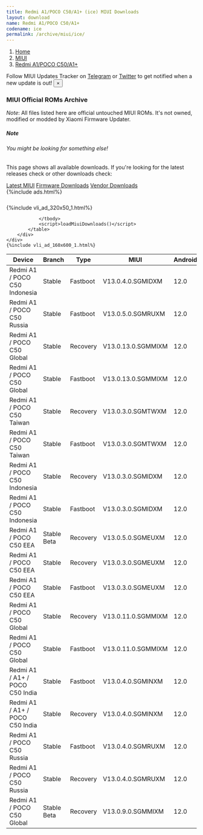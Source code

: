 ```yaml
---
title: Redmi A1/POCO C50/A1+ (ice) MIUI Downloads
layout: download
name: Redmi A1/POCO C50/A1+
codename: ice
permalink: /archive/miui/ice/
---
```

<nav aria-label="breadcrumb">
    <ol class="breadcrumb">
        <li class="breadcrumb-item"><a href="/">Home</a></li>
        <li class="breadcrumb-item"><a href="/miui/">MIUI</a></li>
        <li class="breadcrumb-item active" aria-current="page"><a href="/miui/ice/">Redmi A1/POCO C50/A1+</a></li>
    </ol>
</nav>
<div class="alert alert-primary alert-dismissible fade show" role="alert">
    Follow MIUI Updates Tracker on <a href="https://t.me/MIUIUpdatesTracker" class="alert-link">Telegram</a>
     or <a href="https://twitter.com/MiFwUpdater" class="alert-link">Twitter</a> to get notified when a new update is out!
    <button type="button" class="close" data-dismiss="alert" aria-label="Close">
        <span aria-hidden="true">&times;</span>
    </button>
</div>

### MIUI Official ROMs Archive
*Note*: All files listed here are official untouched MIUI ROMs. It's not owned, modified or modded by Xiaomi Firmware Updater.
<div class="card">
  <div class="card-body">
    <h5 class="card-title">Note</h5>
    <h6 class="card-subtitle mb-2 text-muted">You might be looking for something else!</h6>
    <p class="card-text">This page shows all available downloads.
     If you're looking for the latest releases check or other downloads check:</p>
    <a href="/miui/ice/" class="card-link">Latest MIUI</a>
    <a href="/firmware/ice/" class="card-link">Firmware Downloads</a>
    <a href="/vendor/ice/" class="card-link">Vendor Downloads</a>
  </div>
</div>
{%include ads.html%}
<div class="row justify-content-center">
    <div class="col-10">
        <div class="table-responsive-md" style="margin-top: 25px;">
            {%include vli_ad_320x50_1.html%}
            <table id="miui" class="display dt-responsive nowrap compact table table-striped table-hover table-sm">
                <thead class="thead-dark">
                    <tr>
                        <th data-ref="device">Device</th>
                        <th data-ref="branch">Branch</th>
                        <th data-ref="type">Type</th>
                        <th data-ref="miui">MIUI</th>
                        <th data-ref="android">Android</th>
                        <th data-ref="size">Size</th>
                        <th data-ref="size">Date</th>
                        <th data-ref="link">Link</th>
                    </tr>
                </thead>
                <tbody>
                <tr><td>Redmi A1 / POCO C50 Indonesia</td><td>Stable</td><td>Fastboot</td><td>V13.0.4.0.SGMIDXM</td><td>12.0</td><td>2.0 GB</td><td>2022-11-10</td><td><a href="/miui/ice/stable/V13.0.4.0.SGMIDXM/">Download</a></td></tr>
<tr><td>Redmi A1 / POCO C50 Russia</td><td>Stable</td><td>Fastboot</td><td>V13.0.5.0.SGMRUXM</td><td>12.0</td><td>2.0 GB</td><td>2022-11-10</td><td><a href="/miui/ice/stable/V13.0.5.0.SGMRUXM/">Download</a></td></tr>
<tr><td>Redmi A1 / POCO C50 Global</td><td>Stable</td><td>Recovery</td><td>V13.0.13.0.SGMMIXM</td><td>12.0</td><td>1.6 GB</td><td>2022-11-09</td><td><a href="/miui/ice/stable/V13.0.13.0.SGMMIXM/">Download</a></td></tr>
<tr><td>Redmi A1 / POCO C50 Global</td><td>Stable</td><td>Fastboot</td><td>V13.0.13.0.SGMMIXM</td><td>12.0</td><td>2.0 GB</td><td>2022-11-06</td><td><a href="/miui/ice/stable/V13.0.13.0.SGMMIXM/">Download</a></td></tr>
<tr><td>Redmi A1 / POCO C50 Taiwan</td><td>Stable</td><td>Recovery</td><td>V13.0.3.0.SGMTWXM</td><td>12.0</td><td>1.5 GB</td><td>2022-11-09</td><td><a href="/miui/ice/stable/V13.0.3.0.SGMTWXM/">Download</a></td></tr>
<tr><td>Redmi A1 / POCO C50 Taiwan</td><td>Stable</td><td>Fastboot</td><td>V13.0.3.0.SGMTWXM</td><td>12.0</td><td>1.9 GB</td><td>2022-11-06</td><td><a href="/miui/ice/stable/V13.0.3.0.SGMTWXM/">Download</a></td></tr>
<tr><td>Redmi A1 / POCO C50 Indonesia</td><td>Stable</td><td>Recovery</td><td>V13.0.3.0.SGMIDXM</td><td>12.0</td><td>1.5 GB</td><td>2022-10-28</td><td><a href="/miui/ice/stable/V13.0.3.0.SGMIDXM/">Download</a></td></tr>
<tr><td>Redmi A1 / POCO C50 Indonesia</td><td>Stable</td><td>Fastboot</td><td>V13.0.3.0.SGMIDXM</td><td>12.0</td><td>2.0 GB</td><td>2022-10-21</td><td><a href="/miui/ice/stable/V13.0.3.0.SGMIDXM/">Download</a></td></tr>
<tr><td>Redmi A1 / POCO C50 EEA</td><td>Stable Beta</td><td>Recovery</td><td>V13.0.5.0.SGMEUXM</td><td>12.0</td><td>1.6 GB</td><td>2022-10-27</td><td><a href="/miui/ice/stable beta/V13.0.5.0.SGMEUXM/">Download</a></td></tr>
<tr><td>Redmi A1 / POCO C50 EEA</td><td>Stable</td><td>Recovery</td><td>V13.0.3.0.SGMEUXM</td><td>12.0</td><td>1.6 GB</td><td>2022-10-26</td><td><a href="/miui/ice/stable/V13.0.3.0.SGMEUXM/">Download</a></td></tr>
<tr><td>Redmi A1 / POCO C50 EEA</td><td>Stable</td><td>Fastboot</td><td>V13.0.3.0.SGMEUXM</td><td>12.0</td><td>2.0 GB</td><td>2022-09-15</td><td><a href="/miui/ice/stable/V13.0.3.0.SGMEUXM/">Download</a></td></tr>
<tr><td>Redmi A1 / POCO C50 Global</td><td>Stable</td><td>Recovery</td><td>V13.0.11.0.SGMMIXM</td><td>12.0</td><td>1.6 GB</td><td>2022-10-24</td><td><a href="/miui/ice/stable/V13.0.11.0.SGMMIXM/">Download</a></td></tr>
<tr><td>Redmi A1 / POCO C50 Global</td><td>Stable</td><td>Fastboot</td><td>V13.0.11.0.SGMMIXM</td><td>12.0</td><td>2.0 GB</td><td>2022-10-18</td><td><a href="/miui/ice/stable/V13.0.11.0.SGMMIXM/">Download</a></td></tr>
<tr><td>Redmi A1 / A1+ / POCO C50 India</td><td>Stable</td><td>Fastboot</td><td>V13.0.4.0.SGMINXM</td><td>12.0</td><td>1.9 GB</td><td>2022-09-20</td><td><a href="/miui/ice/stable/V13.0.4.0.SGMINXM/">Download</a></td></tr>
<tr><td>Redmi A1 / A1+ / POCO C50 India</td><td>Stable</td><td>Recovery</td><td>V13.0.4.0.SGMINXM</td><td>12.0</td><td>1.5 GB</td><td>None</td><td><a href="/miui/ice/stable/V13.0.4.0.SGMINXM/">Download</a></td></tr>
<tr><td>Redmi A1 / POCO C50 Russia</td><td>Stable</td><td>Fastboot</td><td>V13.0.4.0.SGMRUXM</td><td>12.0</td><td>2.0 GB</td><td>2022-09-15</td><td><a href="/miui/ice/stable/V13.0.4.0.SGMRUXM/">Download</a></td></tr>
<tr><td>Redmi A1 / POCO C50 Russia</td><td>Stable</td><td>Recovery</td><td>V13.0.4.0.SGMRUXM</td><td>12.0</td><td>1.5 GB</td><td>None</td><td><a href="/miui/ice/stable/V13.0.4.0.SGMRUXM/">Download</a></td></tr>
<tr><td>Redmi A1 / POCO C50 Global</td><td>Stable Beta</td><td>Recovery</td><td>V13.0.9.0.SGMMIXM</td><td>12.0</td><td>1.6 GB</td><td>None</td><td><a href="/miui/ice/stable beta/V13.0.9.0.SGMMIXM/">Download</a></td></tr>

                </tbody>
                <script>loadMiuiDownloads()</script>
            </table>
        </div>
    </div>
    {%include vli_ad_160x600_1.html%}
</div>

